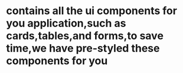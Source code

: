 # contains all the ui components for you application,such as cards,tables,and forms,to save time,we have pre-styled these components for you